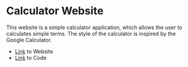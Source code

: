 # Calculator Website

This website is a simple calculator application, which allows the user to calculates simple terms. The style of the calculator is inspired by the Google Calculator.

- [Link](https://jpstroh07.github.io/calculator/) to Website
- [Link](/src/) to Code